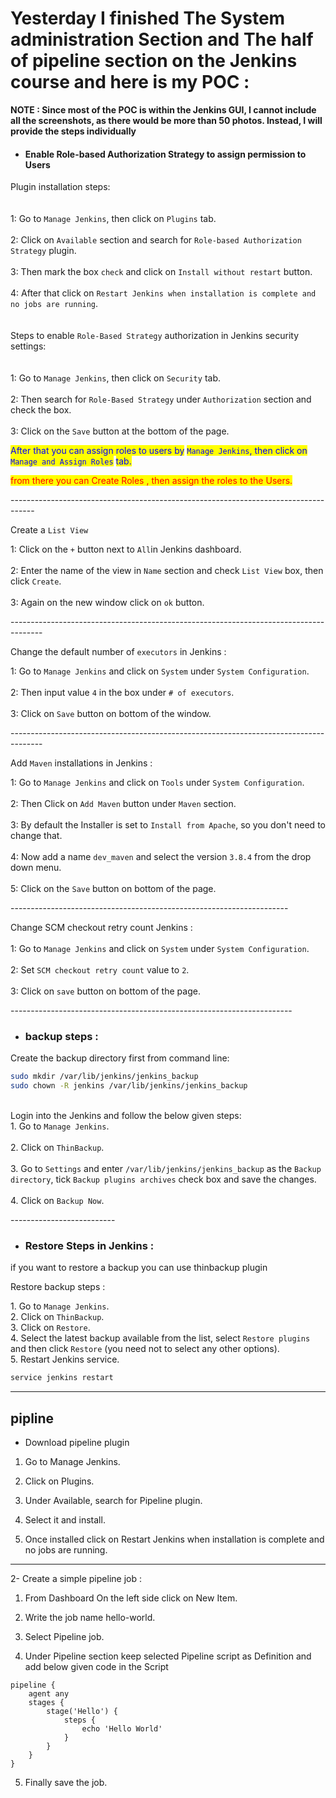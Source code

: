 
# Yesterday I finished The System administration Section and The half of pipeline section on the Jenkins course and here is my POC :
**NOTE : Since most of the POC is within the Jenkins GUI, I cannot include all the screenshots, as there would be more than 50 photos. Instead, I will provide the steps individually**

- #### Enable Role-based Authorization Strategy to assign permission to Users&#x20; 

Plugin installation steps:\
\
\
1: Go to `Manage Jenkins`, then click on `Plugins` tab.\
\
2: Click on `Available` section and search for `Role-based Authorization Strategy` plugin.\
\
3: Then mark the box `check` and click on `Install without restart` button.\
\
4: After that click on `Restart Jenkins when installation is complete and no jobs are running`.\
\
\
Steps to enable `Role-Based Strategy` authorization in Jenkins security settings:\
\
\
1: Go to `Manage Jenkins`, then click on `Security` tab.\
\
2: Then search for `Role-Based Strategy` under `Authorization` section and check the box.\
\
3: Click on the `Save` button at the bottom of the page.

<mark style="color:blue;">After that you can assign roles to users by</mark> <mark style="color:blue;"></mark><mark style="color:blue;">`Manage Jenkins`</mark><mark style="color:blue;">, then click on</mark> <mark style="color:blue;"></mark><mark style="color:blue;">`Manage and Assign Roles`</mark> <mark style="color:blue;"></mark><mark style="color:blue;">tab.</mark>

<mark style="color:red;">from there you can Create Roles , then assign the roles to the Users.</mark>

&#x20;\------------------------------------------------------------------------------------

Create a `List View`

1: Click on the `+` button next to `All`in Jenkins dashboard.\
\
2: Enter the name of the view in `Name` section and check `List View` box, then click `Create`.\
\
3: Again on the new window click on `ok` button.

\--------------------------------------------------------------------------------------

Change the default number of `executors` in Jenkins :&#x20;

1: Go to `Manage Jenkins` and click on `System` under `System Configuration`.\
\
2: Then input value `4` in the box under `# of executors`.\
\
3: Click on `Save` button on bottom of the window.&#x20;

\--------------------------------------------------------------------------------------

Add `Maven` installations in Jenkins :&#x20;

1: Go to `Manage Jenkins` and click on `Tools` under `System Configuration`.\
\
2: Then Click on `Add Maven` button under `Maven` section.\
\
3: By default the Installer is set to `Install from Apache`, so you don't need to change that.\
\
4: Now add a name `dev_maven` and select the version `3.8.4` from the drop down menu.\
\
5: Click on the `Save` button on bottom of the page.

\---------------------------------------------------------------------

Change SCM checkout retry count Jenkins : \
\
1: Go to `Manage Jenkins` and click on `System` under `System Configuration`.\
\
2: Set `SCM checkout retry count` value to `2`.\
\
3: Click on `save` button on bottom of the page.

\----------------------------------------------------------------------
- ### backup steps :&#x20;
Create the backup directory first from command line:

```sh
sudo mkdir /var/lib/jenkins/jenkins_backup
sudo chown -R jenkins /var/lib/jenkins/jenkins_backup
```

\
Login into the Jenkins and follow the below given steps:\
1\. Go to `Manage Jenkins`.\
\
2\. Click on `ThinBackup`.\
\
3\. Go to `Settings` and enter `/var/lib/jenkins/jenkins_backup` as the `Backup directory`, tick `Backup plugins archives` check box and save the changes.\
\
4\. Click on `Backup Now`.

\--------------------------

- ### Restore Steps in Jenkins :&#x20;

if you want to restore a backup you can use thinbackup plugin

Restore backup steps :&#x20;

1\. Go to `Manage Jenkins`.\
2\. Click on `ThinBackup`.\
3\. Click on `Restore`.\
4\. Select the latest backup available from the list, select `Restore plugins` and then click `Restore` (you need not to select any other options).\
5\. Restart Jenkins service.

```sh
service jenkins restart
```
---------------------------------------------------------------
## pipline 

- Download pipeline plugin
1. Go to Manage Jenkins.

2. Click on Plugins.

3. Under Available, search for Pipeline plugin.

4. Select it and install.

5. Once installed click on Restart Jenkins when installation is complete and no jobs are running.
---------------------------------------------------
2- Create a simple pipeline job : 

1. From Dashboard On the left side click on New Item.

2. Write the job name hello-world.

3. Select Pipeline job.

4. Under Pipeline section keep selected Pipeline script as Definition and add below given code in the Script
```
pipeline {
    agent any
    stages {
        stage('Hello') {
            steps {
                echo 'Hello World'
            }
        }
    }
}
```
5. Finally save the job.
